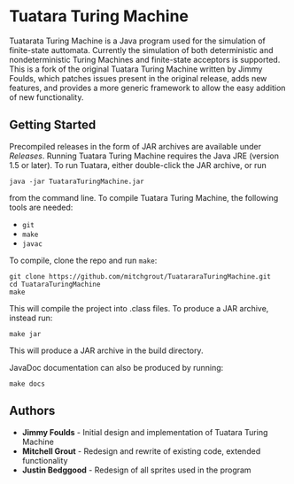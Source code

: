 # Tuatara Turing Machine
Tuatarata Turing Machine is a Java program used for the simulation of
finite-state auttomata. Currently the simulation of both deterministic and
nondeterministic Turing Machines and finite-state acceptors is supported. This
is a fork of the original Tuatara Turing Machine written by Jimmy Foulds, which
patches issues present in the original release, adds new features, and provides
a more generic framework to allow the easy addition of new functionality.

## Getting Started
Precompiled releases in the form of JAR archives are available under *Releases*.
Running Tuatara Turing Machine requires the Java JRE (version 1.5 or later). To
run Tuatara, either double-click the JAR archive, or run 

`java -jar TuataraTuringMachine.jar` 

from the command line. To compile Tuatara Turing Machine, the following tools
are needed:
* `git`
* `make`
* `javac`

To compile, clone the repo and run `make`:

```
git clone https://github.com/mitchgrout/TuatararaTuringMachine.git
cd TuataraTuringMachine
make
```

This will compile the project into .class files. To produce a JAR archive, instead run:

`make jar`

This will produce a JAR archive in the build directory.

JavaDoc documentation can also be produced by running:

`make docs`

## Authors
* **Jimmy Foulds** - Initial design and implementation of Tuatara Turing Machine
* **Mitchell Grout** - Redesign and rewrite of existing code, extended functionality
* **Justin Bedggood** - Redesign of all sprites used in the program
